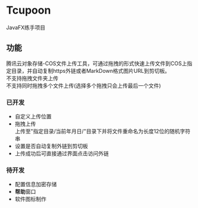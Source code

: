# Tcupoon
JavaFX练手项目
## 功能
腾讯云对象存储-COS文件上传工具，可通过拖拽的形式快速上传文件到COS上指定目录，并自动复制https外链或者MarkDown格式图片URL到剪切板。    
不支持拖拽文件夹上传    
不支持同时拖拽多个文件上传(选择多个拖拽只会上传最后一个文件)    
### 已开发
- 自定义上传位置
- 拖拽上传    
上传至"指定目录/当前年月日/"目录下并将文件重命名为长度12位的随机字符串
- 设置是否自动复制外链到剪切板
- 上传成功后可直接通过界面点击访问外链

### 待开发
- 配置信息加密存储
- **帮助**窗口
- 软件图标制作